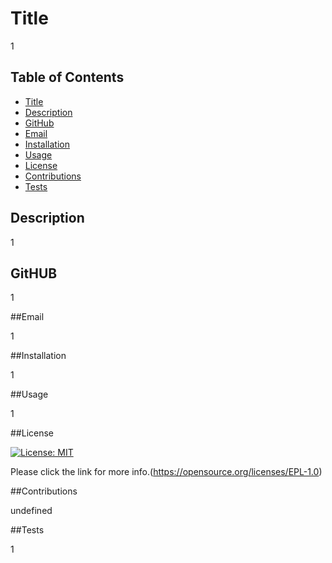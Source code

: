 
 
 # Title

 1

 ## Table of Contents
 * [Title](#title)
 * [Description](#Description)
 * [GitHub](#GitHub)
 * [Email](#Email)
 * [Installation](#installation)
 * [Usage](#usage)
 * [License](#license)
 * [Contributions](#contributions)
 * [Tests](#tests)


 ## Description

 1

 ## GitHUB

 1

 ##Email

 1

 ##Installation

 1

 ##Usage

 1

 ##License

 [![License: MIT](https://img.shields.io/badge/License-MIT-yellow.svg)](https://opensource.org/licenses/MIT)

 Please click the link for more info.(https://opensource.org/licenses/EPL-1.0)

 ##Contributions

 undefined

 ##Tests

1
    